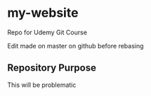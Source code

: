 # my-website
Repo for Udemy Git Course

Edit made on master on github before rebasing

## Repository Purpose

This will be problematic
